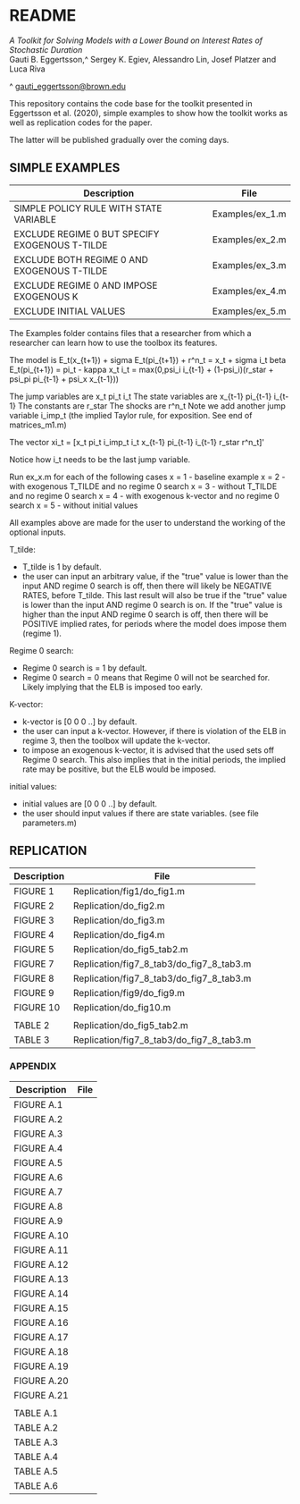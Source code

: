 # README

*A Toolkit for Solving Models with a Lower Bound on Interest Rates of Stochastic Duration*  
Gauti B. Eggertsson,^ Sergey K. Egiev, Alessandro Lin, Josef Platzer and Luca Riva  

^ gauti_eggertsson@brown.edu  

This repository contains the code base for the toolkit presented in Eggertsson et al. (2020), simple examples to show how the toolkit works as well as replication codes for the paper.

The latter will be published gradually over the coming days.  


## SIMPLE EXAMPLES

| Description  | File |
| -- | -- |
| SIMPLE POLICY RULE WITH STATE VARIABLE | Examples/ex_1.m   |
| EXCLUDE REGIME 0 BUT SPECIFY EXOGENOUS T-TILDE | Examples/ex_2.m |
| EXCLUDE BOTH REGIME 0 AND EXOGENOUS T-TILDE | Examples/ex_3.m |
| EXCLUDE REGIME 0 AND IMPOSE EXOGENOUS K | Examples/ex_4.m |
| EXCLUDE INITIAL VALUES | Examples/ex_5.m |

The Examples folder contains files that a researcher from which a researcher can learn how to use the toolbox its features.

The model is
E_t(x_{t+1}) + sigma E_t(pi_{t+1}) + r^n_t = x_t + sigma i_t
beta E_t(pi_{t+1}) = pi_t - kappa x_t
i_t = max(0,psi_i i_{t-1} + (1-psi_i)(r_star + psi_pi pi_{t-1} + psi_x x_{t-1}))

The jump variables are x_t pi_t i_t
The state variables are x_{t-1} pi_{t-1} i_{t-1}
The constants are r_star
The shocks are r^n_t
Note we add another jump variable i_imp_t (the implied Taylor rule, for exposition. See end of matrices_m1.m)

The vector xi_t = [x_t pi_t i_imp_t i_t x_{t-1} pi_{t-1} i_{t-1} r_star r^n_t]'

Notice how i_t needs to be the last jump variable.

Run ex_x.m for each of the following cases
x = 1 - baseline example
x = 2 - with exogenous T_TILDE and no regime 0 search
x = 3 - without T_TILDE and no regime 0 search
x = 4 - with exogenous k-vector and no regime 0 search
x = 5 - without initial values

All examples above are made for the user to understand the working of the optional inputs.

T_tilde:
- T_tilde is 1 by default.
- the user can input an arbitrary value, if the "true" value is lower than the input AND regime 0 search is off, then there will likely be NEGATIVE RATES, before T_tilde. This last result will also be true if the "true" value is lower than the input AND regime 0 search is on. If the "true" value is higher than the input AND regime 0 search is off, then there will be POSITIVE implied rates, for periods where the model does impose them (regime 1).

Regime 0 search:
- Regime 0 search is = 1 by default.
- Regime 0 search = 0 means that Regime 0 will not be searched for. Likely implying that the ELB is imposed too early.

K-vector:
- k-vector is [0 0 0 ..]  by default.
- the user can input a k-vector. However, if there is violation of the ELB in regime 3, then the toolbox will update the k-vector.
- to impose an exogenous k-vector, it is advised that the used sets off Regime 0 search. This also implies that in the initial periods, the implied rate may be positive, but the ELB would be imposed.

initial values:
- initial values are [0 0 0 ..]  by default.
- the user should input values if there are state variables. (see file parameters.m)

## REPLICATION

| Description  | File |
| -- | -- |
| FIGURE  1 | Replication/fig1/do_fig1.m |  
| FIGURE  2  | Replication/do_fig2.m |
| FIGURE  3  | Replication/do_fig3.m |
| FIGURE  4  | Replication/do_fig4.m |
| FIGURE  5  | Replication/do_fig5_tab2.m |
| FIGURE  7  | Replication/fig7_8_tab3/do_fig7_8_tab3.m | 
| FIGURE  8  | Replication/fig7_8_tab3/do_fig7_8_tab3.m
| FIGURE  9  | Replication/fig9/do_fig9.m |  
| FIGURE 10  | Replication/do_fig10.m |
|||
TABLE   2  | Replication/do_fig5_tab2.m |
TABLE   3  | Replication/fig7_8_tab3/do_fig7_8_tab3.m |

### APPENDIX

| Description  | File |
| -- | -- |
| FIGURE A.1  ||
| FIGURE A.2  ||
| FIGURE A.3  ||
| FIGURE A.4  ||
| FIGURE A.5  ||
| FIGURE A.6  ||
| FIGURE A.7  ||
| FIGURE A.8  ||
| FIGURE A.9  ||
| FIGURE A.10  ||
| FIGURE A.11  ||
| FIGURE A.12  ||
| FIGURE A.13  ||
| FIGURE A.14  ||
| FIGURE A.15  ||
| FIGURE A.16  ||
| FIGURE A.17  ||
| FIGURE A.18  ||
| FIGURE A.19  ||
| FIGURE A.20  ||
| FIGURE A.21 ||
|||
TABLE A.1  ||
TABLE A.2  ||
TABLE A.3  ||
TABLE A.4  ||
TABLE A.5  ||
TABLE A.6  ||



